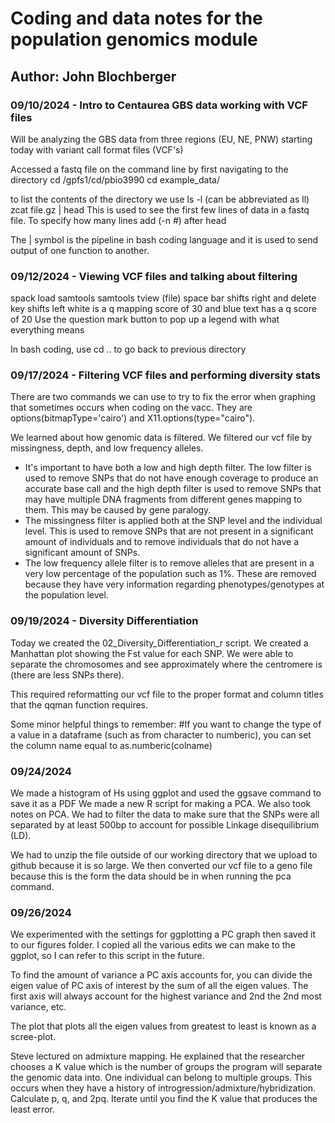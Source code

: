 # Coding and data notes for the population genomics module

## Author: John Blochberger

### 09/10/2024 - Intro to Centaurea GBS data working with VCF files

Will be analyzing the GBS data from three regions (EU, NE, PNW) starting today with variant call format files (VCF's)

Accessed a fastq file on the command line by first navigating to the directory cd /gpfs1/cd/pbio3990 cd example_data/

to list the contents of the directory we use ls -l (can be abbreviated as ll) zcat file.gz \| head This is used to see the first few lines of data in a fastq file. To specify how many lines add (-n \#) after head

The \| symbol is the pipeline in bash coding language and it is used to send output of one function to another.

### 09/12/2024 - Viewing VCF files and talking about filtering

spack load samtools samtools tview (file) space bar shifts right and delete key shifts left white is a q mapping score of 30 and blue text has a q score of 20 Use the question mark button to pop up a legend with what everything means

In bash coding, use cd .. to go back to previous directory

### 09/17/2024 - Filtering VCF files and performing diversity stats

There are two commands we can use to try to fix the error when graphing that sometimes occurs when coding on the vacc. They are options(bitmapType='cairo') and X11.options(type="cairo").

We learned about how genomic data is filtered. We filtered our vcf file by missingness, depth, and low frequency alleles.

-   It's important to have both a low and high depth filter. The low filter is used to remove SNPs that do not have enough coverage to produce an accurate base call and the high depth filter is used to remove SNPs that may have multiple DNA fragments from different genes mapping to them. This may be caused by gene paralogy.
-   The missingness filter is applied both at the SNP level and the individual level. This is used to remove SNPs that are not present in a significant amount of individuals and to remove individuals that do not have a significant amount of SNPs.
-   The low frequency allele filter is to remove alleles that are present in a very low percentage of the population such as 1%. These are removed because they have very information regarding phenotypes/genotypes at the population level.

### 09/19/2024 - Diversity Differentiation

Today we created the 02_Diversity_Differentiation_r script. We created a Manhattan plot showing the Fst value for each SNP. We were able to separate the chromosomes and see approximately where the centromere is (there are less SNPs there).

This required reformatting our vcf file to the proper format and column titles that the qqman function requires.

Some minor helpful things to remember: #If you want to change the type of a value in a dataframe (such as from character to numberic), you can set the column name equal to as.numberic(colname)

### 09/24/2024

We made a histogram of Hs using ggplot and used the ggsave command to save it as a PDF We made a new R script for making a PCA. We also took notes on PCA. We had to filter the data to make sure that the SNPs were all separated by at least 500bp to account for possible Linkage disequilibrium (LD).

We had to unzip the file outside of our working directory that we upload to github because it is so large. We then converted our vcf file to a geno file because this is the form the data should be in when running the pca command.

### 09/26/2024

We experimented with the settings for ggplotting a PC graph then saved it to our figures folder. I copied all the various edits we can make to the ggplot, so I can refer to this script in the future.

To find the amount of variance a PC axis accounts for, you can divide the eigen value of PC axis of interest by the sum of all the eigen values. The first axis will always account for the highest variance and 2nd the 2nd most variance, etc.

The plot that plots all the eigen values from greatest to least is known as a scree-plot.

Steve lectured on admixture mapping. He explained that the researcher chooses a K value which is the number of groups the program will separate the genomic data into. One individual can belong to multiple groups. This occurs when they have a history of introgression/admixture/hybridization. Calculate p, q, and 2pq. Iterate until you find the K value that produces the least error.
